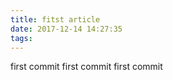 ```yaml
---
title: fitst article
date: 2017-12-14 14:27:35
tags:
---
```


first commit
first commit
first commit

